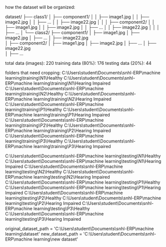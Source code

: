 how the dataset will be organized:

dataset/
    ├── class1/
    │   ├── component1/
    │   │   ├── image1.jpg
    │   │   ├── image2.jpg
    │   │   ├── ...
    │   │   ├── image22.jpg
    │   │
    │   ├── component2/
    │   │   ├── image1.jpg
    │   │   ├── image2.jpg
    │   │   ├── ...
    │   │   ├── image22.jpg
    │   │
    │   ├── ...
    │
    └── class2/
        ├── component1/
        │   ├── image1.jpg
        │   ├── image2.jpg
        │   ├── ...
        │   ├── image22.jpg        
        │
        ├── component2/
        │   ├── image1.jpg
        │   ├── image2.jpg
        │   ├── ...
        │   ├── image22.jpg        
        │
        ├── ...

total data (images): 220
training data (80%): 176
testing data (20%): 44

folders that need cropping:
C:\Users\student\Documents\snhl-ERP\machine learning\training\N1\Healthy
C:\Users\student\Documents\snhl-ERP\machine learning\training\N1\Hearing Impaired
C:\Users\student\Documents\snhl-ERP\machine learning\training\N2\Healthy
C:\Users\student\Documents\snhl-ERP\machine learning\training\N2\Hearing Impaired
C:\Users\student\Documents\snhl-ERP\machine learning\training\P1\Healthy
C:\Users\student\Documents\snhl-ERP\machine learning\training\P1\Hearing Impaired
C:\Users\student\Documents\snhl-ERP\machine learning\training\P2\Healthy
C:\Users\student\Documents\snhl-ERP\machine learning\training\P2\Hearing Impaired
C:\Users\student\Documents\snhl-ERP\machine learning\training\P3\Healthy
C:\Users\student\Documents\snhl-ERP\machine learning\training\P3\Hearing Impaired

C:\Users\student\Documents\snhl-ERP\machine learning\testing\N1\Healthy
C:\Users\student\Documents\snhl-ERP\machine learning\testing\N1\Hearing Impaired
C:\Users\student\Documents\snhl-ERP\machine learning\testing\N2\Healthy
C:\Users\student\Documents\snhl-ERP\machine learning\testing\N2\Hearing Impaired
C:\Users\student\Documents\snhl-ERP\machine learning\testing\P1\Healthy
C:\Users\student\Documents\snhl-ERP\machine learning\testing\P1\Hearing Impaired
C:\Users\student\Documents\snhl-ERP\machine learning\testing\P2\Healthy
C:\Users\student\Documents\snhl-ERP\machine learning\testing\P2\Hearing Impaired
C:\Users\student\Documents\snhl-ERP\machine learning\testing\P3\Healthy
C:\Users\student\Documents\snhl-ERP\machine learning\testing\P3\Hearing Impaired



original_dataset_path = 'C:\\Users\\student\\Documents\\snhl-ERP\\machine learning\\dataset'
new_dataset_path = 'C:\\Users\\student\\Documents\\snhl-ERP\\machine learning\\new dataset'
